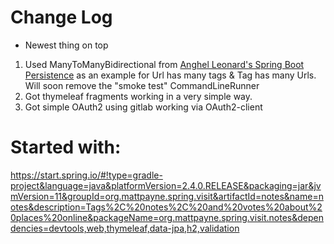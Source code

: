 # Change Log
* Newest thing on top

1. Used ManyToManyBidirectional from [Anghel Leonard's Spring Boot Persistence](https://github.com/payne/Hibernate-SpringBoot/commit/dd84c4e4a50ef221fcd641ed69df1620bff245f0)
as an example for Url has many tags & Tag has many Urls.  Will soon remove the "smoke test" CommandLineRunner
1. Got thymeleaf fragments working in a very simple way.
1. Got simple OAuth2 using gitlab working via OAuth2-client

# Started with:

https://start.spring.io/#!type=gradle-project&language=java&platformVersion=2.4.0.RELEASE&packaging=jar&jvmVersion=11&groupId=org.mattpayne.spring.visit&artifactId=notes&name=notes&description=Tags%2C%20notes%2C%20and%20votes%20about%20places%20online&packageName=org.mattpayne.spring.visit.notes&dependencies=devtools,web,thymeleaf,data-jpa,h2,validation

